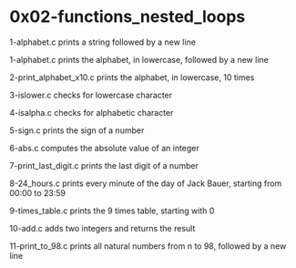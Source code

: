 # 0x02-functions_nested_loops

1-alphabet.c prints a string followed by a new line

1-alphabet.c prints the alphabet, in lowercase, followed by a new line

2-print_alphabet_x10.c prints the alphabet, in lowercase, 10 times

3-islower.c checks for lowercase character

4-isalpha.c checks for alphabetic character

5-sign.c prints the sign of a number

6-abs.c computes the absolute value of an integer

7-print_last_digit.c prints the last digit of a number

8-24_hours.c prints every minute of the day of Jack Bauer, starting from 00:00 to 23:59

9-times_table.c prints the 9 times table, starting with 0

10-add.c adds two integers and returns the result

11-print_to_98.c prints all natural numbers from n to 98, followed by a new line
